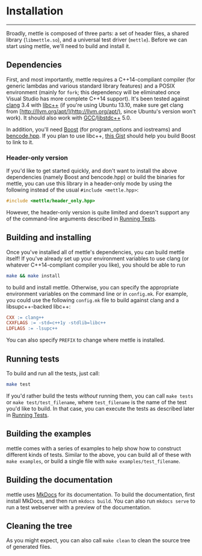 # Installation
---

Broadly, mettle is composed of three parts: a set of header files, a shared
library (`libmettle.so`), and a universal test driver (`mettle`). Before we can
start using mettle, we'll need to build and install it.

## Dependencies

First, and most importantly, mettle requires a C++14-compliant compiler (for
generic lambdas and various standard library features) and a POSIX environment
(mainly for `fork`; this dependency will be eliminated once Visual Studio has
more complete C++14 support). It's been tested against
[clang](http://clang.llvm.org/) 3.4 with [libc++](http://libcxx.llvm.org/) (if
you're using Ubuntu 13.10, make sure get clang from
[http://llvm.org/apt/](http://llvm.org/apt/), since Ubuntu's version won't
work). It should also work with
[GCC](https://gcc.gnu.org/)/[libstdc++](https://gcc.gnu.org/libstdc++/) 5.0.

In addition, you'll need [Boost](http://www.boost.org/) (for program_options and
iostreams) and [bencode.hpp](https://github.com/jimporter/bencode.hpp). If
you plan to use libc++, [this Gist](https://gist.github.com/jimporter/10442880)
should help you build Boost to link to it.

### Header-only version

If you'd like to get started quickly, and don't want to install the above
dependencies (namely Boost and bencode.hpp) or build the binaries for mettle,
you can use this library in a header-only mode by using the following instead of
the usual `#include <mettle.hpp>`:

```c++
#include <mettle/header_only.hpp>
```

However, the header-only version is quite limited and doesn't support any of the
command-line arguments described in [Running Tests](running-tests.md).

## Building and installing

Once you've installed all of mettle's dependencies, you can build mettle itself!
If you've already set up your environment variables to use clang (or whatever
C++14-compliant compiler you like), you should be able to run

```sh
make && make install
```

to build and install mettle. Otherwise, you can specify
the appropriate environment variables on the command line or in `config.mk`. For
example, you could use the following `config.mk` file to build against clang and
a libsupc++-backed libc++:

```Makefile
CXX := clang++
CXXFLAGS := -std=c++1y -stdlib=libc++
LDFLAGS := -lsupc++
```

You can also specify `PREFIX` to change where mettle is installed.

## Running tests

To build and run all the tests, just call:

```sh
make test
```

If you'd rather build the tests *without* running them, you can call
`make tests` or `make test/test_filename`, where `test_filename` is the name of
the test you'd like to build. In that case, you can execute the tests as
described later in [Running Tests](running-tests.md).

## Building the examples

mettle comes with a series of examples to help show how to construct different
kinds of tests. Similar to the above, you can build all of these with
`make examples`, or build a single file with `make examples/test_filename`.

## Building the documentation

mettle uses [MkDocs](http://www.mkdocs.org/) for its documentation. To build the
documentation, first install MkDocs, and then run `mkdocs build`. You can also
run `mkdocs serve` to run a test webserver with a preview of the documentation.

## Cleaning the tree

As you might expect, you can also call `make clean` to clean the source tree of
generated files.

